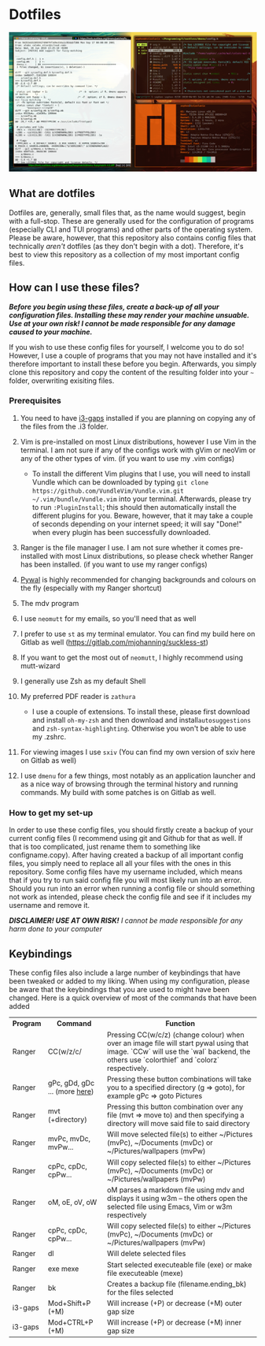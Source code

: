 # Dotfiles

<img src="scrot.png">

## What are dotfiles
Dotfiles are, generally, small files that, as the name would suggest, begin with a full-stop. These are generally used for the configuration of programs (especially CLI and TUI programs) and other parts of the operating system. Please be aware, however, that this repository also contains config files that technically _aren't_ dotfiles (as they don't begin with a dot). Therefore, it's best to view this repository as a collection of my most important config files.

## How can I use these files?
___Before you begin using these files, create a back-up of all your configuration files. Installing these may render your machine unsuable. Use at your own risk! I cannot be made responsible for any damage caused to your machine.___

If you wish to use these config files for yourself, I welcome you to do so! However, I use a couple of programs that you may not have installed and it's therefore important to install these before you begin. 
Afterwards, you simply clone this repository and copy the content of the resulting folder into your `~` folder, overwriting exisiting files. 

### Prerequisites
1. You need to have [i3-gaps](https://github.com/Airblader/i3) installed if you are planning on copying any of the files from the .i3 folder.
2. Vim is pre-installed on most Linux distributions, however I use Vim in the terminal. I am not sure if any of the configs work with gVim or neoVim or any of the other types of vim. (if you want to use my .vim configs)
    * To install the different Vim plugins that I use, you will need to install Vundle which can be downloaded by typing `git clone https://github.com/VundleVim/Vundle.vim.git ~/.vim/bundle/Vundle.vim` into your terminal. Afterwards, please try to run `:PluginInstall`; this should then automatically install the different plugins for you. Beware, however, that it may take a couple of seconds depending on your internet speed; it will say "Done!" when every plugin has been successfully downloaded.

3. Ranger is the file manager I use. I am not sure whether it comes pre-installed with most Linux distributions, so please check whether Ranger has been installed. (if you want to use my ranger configs)
4. [Pywal](https://github.com/dylanaraps/pywal) is highly recommended for changing backgrounds and colours on the fly (especially with my Ranger shortcut)
5. The mdv program
6. I use `neomutt` for my emails, so you'll need that as well
8. I prefer to use `st` as my terminal emulator. You can find my build here on Gitlab as well (https://gitlab.com/mjohanning/suckless-st)
9. If you want to get the most out of `neomutt`, I highly recommend using mutt-wizard
10. I generally use Zsh as my default Shell
11. My preferred PDF reader is `zathura`
    * I use a couple of extensions. To install these, please first download and install `oh-my-zsh` and then download and install`autosuggestions` and `zsh-syntax-highlighting`. Otherwise you won't be able to use my .zshrc.
12. For viewing images I use `sxiv` (You can find my own version of sxiv here on Gitlab as well)
13. I use `dmenu` for a few things, most notably as an application launcher and as a nice way of browsing through the terminal history and running commands. My build with some patches is on Gitlab as well.

### How to get my set-up
In order to use these config files, you should firstly create a backup of your current config files (I recommend using git and Github for that as well. If that is too complicated, just rename them to something like configname.copy). After having created a backup of all important config files, you simply need to replace all all your files with the ones in this repository. Some config files have my username included, which means that if you try to run said config file you will most likely run into an error. Should you run into an error when running a config file or should something not work as intended, please check the config file and see if it includes my username and remove it.

_**DISCLAIMER! USE AT OWN RISK!** I cannot be made responsible for any harm done to your computer_

## Keybindings
These config files also include a large number of keybindings that have been tweaked or added to my liking. When using my configuration, please be aware that the keybindings that you are used to might have been changed.
Here is a quick overview of most of the commands that have been added 

<table>
  <tr>
    <th>Program</th>
    <th>Command</th>
    <th>Function</th>
  </tr>
  <tr>
    <td>Ranger</td>
    <td>CC(w/z/c/</td>
    <td>Pressing CC(w/c/z) (change colour) when over an image file will start pywal using that image. `CCw` will use the `wal` backend, the others use `colorthief` and `colorz` respectively.</td>
  </tr>
  <tr>
    <td>Ranger</td>
    <td>gPc, gDd, gDc ... (more <a href="https://github.com/Jeytas/dot/blob/master/.config/ranger/rc.conf#L322">here</a>)</td>
    <td>Pressing these button combinations will take you to a specified directory (g => goto), for example gPc => goto Pictures</td>
  </tr>
  <tr>
    <td>Ranger</td>
    <td>mvt (+directory)</td>
    <td>Pressing this button combination over any file (mvt => move to) and then specifying a directory will move said file to said directory</td>
  </tr>
  <tr>
    <td>Ranger</td>
    <td>mvPc, mvDc, mvPw...</td>
    <td>Will move selected file(s) to either ~/Pictures (mvPc), ~/Documents (mvDc) or ~/Pictures/wallpapers (mvPw)</td>
  </tr>
  <tr>
    <td>Ranger</td>
    <td>cpPc, cpDc, cpPw...</td>
    <td>Will copy selected file(s) to either ~/Pictures (mvPc), ~/Documents (mvDc) or ~/Pictures/wallpapers (mvPw)</td>
  </tr>
  <tr>
  <tr>
    <td>Ranger</td>
    <td>oM, oE, oV, oW</td>
    <td>oM parses a markdown file using mdv and displays it using w3m – the others open the selected file using Emacs, Vim or w3m respectively</td>
  </tr>
    <td>Ranger</td>
    <td>cpPc, cpDc, cpPw...</td>
    <td>Will copy selected file(s) to either ~/Pictures (mvPc), ~/Documents (mvDc) or ~/Pictures/wallpapers (mvPw)</td>
  </tr>
  <tr>
    <td>Ranger</td>
    <td>dl</td>
    <td>Will delete selected files</td>
  </tr>
  <tr>
    <td>Ranger</td>
    <td>exe mexe</td>
    <td>Start selected executeable file (exe) or make file executeable (mexe)</td>
  </tr>
  <tr>
    <td>Ranger</td>
    <td>bk</td>
    <td>Creates a backup file (filename.ending_bk) for the files selected</td>
  </tr>
  <tr>
    <td>i3-gaps</td>
    <td>Mod+Shift+P (+M)</td>
    <td>Will increase (+P) or decrease (+M) outer gap size</td>
  </tr>
  <tr>
    <td>i3-gaps</td>
    <td>Mod+CTRL+P (+M)</td>
    <td>Will increase (+P) or decrease (+M) inner gap size</td>
  </tr>
 </tr>
</table>
